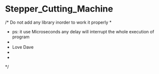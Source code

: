 # Stepper_Cutting_Machine

/* Do not add any library inorder to work it properly 
 *
 * ps: it use Microseconds any delay will interrupt the whole execution of program
 *
 * Love Dave
 *
 *
 */

